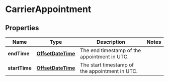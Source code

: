 # CarrierAppointment

## Properties
Name | Type | Description | Notes
------------ | ------------- | ------------- | -------------
**endTime** | [**OffsetDateTime**](OffsetDateTime.md) | The end timestamp of the appointment in UTC. | 
**startTime** | [**OffsetDateTime**](OffsetDateTime.md) | The start timestamp of the appointment in UTC. | 
